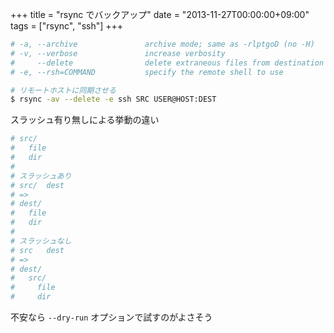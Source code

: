 +++
title = "rsync でバックアップ"
date = "2013-11-27T00:00:00+09:00"
tags = ["rsync", "ssh"]
+++

```bash
# -a, --archive               archive mode; same as -rlptgoD (no -H)
# -v, --verbose               increase verbosity
#     --delete                delete extraneous files from destination dirs
# -e, --rsh=COMMAND           specify the remote shell to use

# リモートホストに同期させる
$ rsync -av --delete -e ssh SRC USER@HOST:DEST
```

スラッシュ有り無しによる挙動の違い

```bash
# src/
#   file
#   dir
#   
# スラッシュあり
# src/  dest
# =>
# dest/
#   file
#   dir
# 
# スラッシュなし
# src   dest
# =>
# dest/
#   src/
#     file
#     dir
```

不安なら `--dry-run` オプションで試すのがよさそう